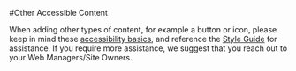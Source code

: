 #Other Accessible Content

When adding other types of content, for example a button or icon, please keep in mind these [accessibility basics](AccessibilityBasics.md), and reference the [Style Guide](/styleguide.md) for assistance. If you require more assistance, we suggest that you reach out to your Web Managers/Site Owners.

